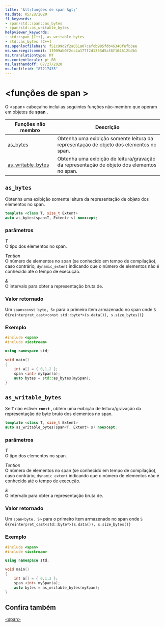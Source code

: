 ```yaml
---
title: '&lt;funções de span &gt;'
ms.date: 05/28/2020
f1_keywords:
- span/std::span::as_bytes
- span/std::as_writable_bytes
helpviewer_keywords:
- std::span [C++], as_writable_bytes
- std::as_bytes [C++]
ms.openlocfilehash: f51c99d2f2a051a07cefcb985fdb46340fefb3ee
ms.sourcegitcommit: 1f009ab0f2cc4a177f2d1353d5a38f164612bdb1
ms.translationtype: MT
ms.contentlocale: pt-BR
ms.lasthandoff: 07/27/2020
ms.locfileid: "87217435"
---
```

# <a name="ltspangt-functions"></a>&lt;funções de span &gt;

O \<span> cabeçalho inclui as seguintes funções não-membro que operam em objetos de **span** .

| **Funções não membro** | **Descrição** |
|-|-|
|[as_bytes](#as_bytes) | Obtenha uma exibição somente leitura da representação de objeto dos elementos no span. |
|[as_writable_bytes](#as_writable_bytes) | Obtenha uma exibição de leitura/gravação da representação de objeto dos elementos no span. |

## <a name="as_bytes"></a>`as_bytes`

Obtenha uma exibição somente leitura da representação de objeto dos elementos no span.

```cpp
template <class T, size_t Extent>
auto as_bytes(span<T, Extent> s) noexcept;
```

### <a name="parameters"></a>parâmetros

*T*\
O tipo dos elementos no span.

*Tention*\
O número de elementos no span (se conhecido em tempo de compilação), caso contrário, `dynamic_extent` indicando que o número de elementos não é conhecido até o tempo de execução.

*&*\
O intervalo para obter a representação bruta de.

### <a name="return-value"></a>Valor retornado

Um `span<const byte, S>` para o primeiro item armazenado no span onde `S` é`{reinterpret_cast<const std::byte*>(s.data()), s.size_bytes()}`

### <a name="example"></a>Exemplo

```cpp
#include <span>
#include <iostream>

using namespace std;

void main()
{
    int a[] = { 0,1,2 };
    span <int> mySpan(a);
    auto bytes = std::as_bytes(mySpan);
}
```

## <a name="as_writable_bytes"></a>`as_writable_bytes`

Se `T` não estiver **`const`** , obtém uma exibição de leitura/gravação da representação de byte bruto dos elementos no span.

```cpp
template <class T, size_t Extent>
auto as_writable_bytes(span<T, Extent> s) noexcept;
```

### <a name="parameters"></a>parâmetros

*T*\
O tipo dos elementos no span.

*Tention*\
O número de elementos no span (se conhecido em tempo de compilação), caso contrário, `dynamic_extent` indicando que o número de elementos não é conhecido até o tempo de execução.

*&*\
O intervalo para obter a representação bruta de.

### <a name="return-value"></a>Valor retornado

Um `span<byte, S>` para o primeiro item armazenado no span onde `S` é`{reinterpret_cast<std::byte*>(s.data()), s.size_bytes()}`

### <a name="example"></a>Exemplo

```cpp
#include <span>
#include <iostream>

using namespace std;

void main()
{
    int a[] = { 0,1,2 };
    span <int> mySpan(a);
    auto bytes = as_writable_bytes(mySpan);
}
```

## <a name="see-also"></a>Confira também

[\<span>](span.md)
